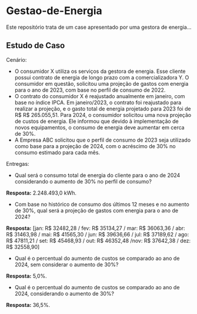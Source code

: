 # Gestao-de-Energia
Este repositório trata de um case apresentado por uma gestora de energia...

## Estudo de Caso
Cenário:

- O consumidor X utiliza os serviços da gestora de energia. Esse cliente possui contrato de energia de longo prazo com a comercializadora Y. O consumidor em questão, solicitou uma projeção de gastos com energia para o ano de 2023, com base no perfil de consumo de 2022.
- O contrato do consumidor X é reajustado anualmente em janeiro, com base no índice IPCA. Em janeiro/2023, o contrato foi reajustado para realizar a projeção, e o gasto total de energia projetado para 2023 foi de R$ R$ 265.055,51. Para 2024, o consumidor solicitou uma nova projeção de custos de energia. Ele informou que devido à implementação de novos equipamentos, o consumo de energia deve aumentar em cerca de 30%.
- A Empresa ABC solicitou que o perfil de consumo de 2023 seja utilizado como base para a projeção de 2024, com o acréscimo de 30% no consumo estimado para cada mês.            
 

Entregas:

- Qual será o consumo total de energia do cliente para o ano de 2024 considerando o aumento de 30% no perfil de consumo?

**Resposta:** 2.248.493,0 kWh.
- Com base no histórico de consumo dos últimos 12 meses e no aumento de 30%, qual será a projeção de gastos com energia para o ano de 2024?

**Resposta:**
[jan: R$ 32482,28 / fev: R$ 35134,27 / mar: R$ 36063,36 / abr: R$ 31463,98 / mai: R$ 41565,30 / jun: R$ 39636,66 / jul: R$ 37189,62 / ago: R$ 47811,21 / set: R$ 45468,93 / out: R$ 46352,48 /nov: R$ 37642,38 / dez: R$ 32558,90]
- Qual é o percentual do aumento de custos se comparado ao ano de 2024, sem considerar o aumento de 30%?

**Resposta:** 5,0%.
- Qual é o percentual do aumento de custos se comparado ao ano de 2024, considerando o aumento de 30%?

**Resposta:** 36,5%.

